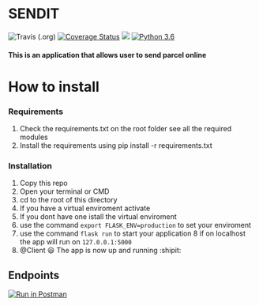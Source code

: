 # SENDIT



![Travis (.org)](https://travis-ci.org/Kibetchirchir/SENDIT.svg?branch=ch-travisci-intergration-161804694)          [![Coverage Status](https://coveralls.io/repos/github/Kibetchirchir/send-it/badge.svg?branch=ft-specific-deliveries-161743205)](https://coveralls.io/github/Kibetchirchir/send-it?branch=ft-specific-deliveries-161743205)  <a href="https://codeclimate.com/github/Kibetchirchir/send-it/maintainability"><img src="https://api.codeclimate.com/v1/badges/0700db556fe2d04d93fc/maintainability" /></a>   [![Python 3.6](https://img.shields.io/badge/python-3.6-blue.svg)](https://www.python.org/downloads/release/python-360/)


#### This is an application that allows user to send parcel online

# How to install
### Requirements
1. Check the requirements.txt on the root folder see all the required modules
2. Install the requirements using pip install -r requirements.txt
 
 ### Installation
 1. Copy this repo 
 2. Open your terminal or CMD 
 3. cd to the root of this directory
 4. If you have a virtual enviroment activate
 5. If you dont have one istall the virtual enviroment
 6. use the command `export FLASK_ENV=production` to set your enviroment
 7. use the command `flask run` to start your application
 8 if on localhost the app will run on `127.0.0.1:5000`
 9. @Client :smiley: The app is now up and running :shipit:

 
 
 ## Endpoints
 
 [![Run in Postman](https://run.pstmn.io/button.svg)](https://app.getpostman.com/run-collection/75c1b6a0196c63d62c57)
 

